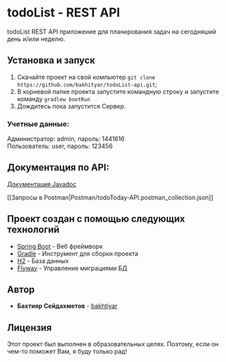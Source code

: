 # todoList - REST API

todoList REST API приложение для планирования задач на сегодняший день и/или неделю.  

## Установка и запуск

1. Скачайте проект на свой компьютер `git clone https://github.com/bakhityar/todoList-api.git`;
2. В корневой папке проекта запустите командную строку и запустите команду
`gradlew bootRun`
3. Дождитесь пока запустится Сервер.  

### Учетные данные:

Администратор: admin, пароль: 1441616 <br />
Пользователь: user, пароль: 123456

## Документация по API:

[Документация Javadoc](https://bakhityar.github.io/todoList-api/)

[[Запросы в Postman|Postman/todoToday-API.postman_collection.json]]

## Проект создан с помощью следующих технологий

* [Spring Boot](https://projects.spring.io/spring-boot/) - Веб фреймворк
* [Gradle](https://gradle.org/) - Инструмент для сборки проекта
* [H2](http://www.h2database.com) - База данных
* [Flyway](https://flywaydb.org/) - Управление миграциями БД

## Автор

* **Бахтияр Сейдахметов** - [bakhtiyar](https://github.com/bakhityar)

## Лицензия

Этот проект был выполнен в образовательных целях. Поэтому, если он чем-то поможет Вам, я буду только рад!
